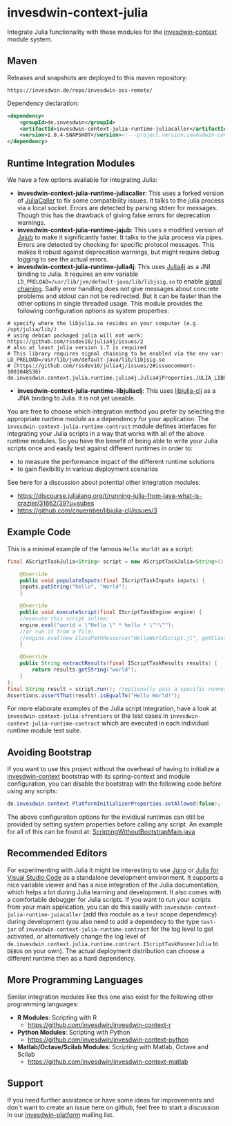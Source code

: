 # invesdwin-context-julia
Integrate Julia functionality with these modules for the [invesdwin-context](https://github.com/subes/invesdwin-context) module system.

## Maven

Releases and snapshots are deployed to this maven repository:
```
https://invesdwin.de/repo/invesdwin-oss-remote/
```

Dependency declaration:
```xml
<dependency>
	<groupId>de.invesdwin</groupId>
	<artifactId>invesdwin-context-julia-runtime-juliacaller</artifactId>
	<version>1.0.4-SNAPSHOT</version><!---project.version.invesdwin-context-julia-parent-->
</dependency>
```

## Runtime Integration Modules

We have a few options available for integrating Julia:
- **invesdwin-context-julia-runtime-juliacaller**: This uses a forked version of [JuliaCaller](https://github.com/jbytecode/juliacaller/issues/1) to fix some compatibility issues. It talks to the julia process via a local socket. Errors are detected by parsing stderr for messages. Though this has the drawback of giving false errors for deprecation warnings.
- **invesdwin-context-julia-runtime-jajub**: This uses a modified version of [Jajub](https://github.com/org-arl/jajub/issues/2) to make it significantly faster. It talks to the julia process via pipes. Errors are detected by checking for specific protocol messages. This makes it robust against deprecation warnings, but might require debug logging to see the actual errors.
- **invesdwin-context-julia-runtime-julia4j**: This uses [Julia4j](https://github.com/rssdev10/julia4j/issues/2) as a JNI binding to Julia. It requires an env variable `LD_PRELOAD=/usr/lib/jvm/default-java/lib/libjsig.so` to enable [signal chaining](https://cnuernber.github.io/libjulia-clj/signals.html). Sadly error handling does not give messages about concrete problems and stdout can not be redirected. But it can be faster than the other options in single threaded usage. This module provides the following configuration options as system properties:
```properties
# specify where the libjulia.so resides on your computer (e.g. /opt/julia/lib/)
# using debian packaged julia will not work: https://github.com/rssdev10/julia4j/issues/2
# also at least julia version 1.7 is required
# This library requires signal chaining to be enabled via the env var: LD_PRELOAD=/usr/lib/jvm/default-java/lib/libjsig.so
# (https://github.com/rssdev10/julia4j/issues/2#issuecomment-1001048536)
de.invesdwin.context.julia.runtime.julia4j.Julia4jProperties.JULIA_LIBRARY_PATH=/opt/julia/lib/
```
- **invesdwin-context-julia-runtime-libjuliaclj**: This uses [libjulia-clj](https://github.com/cnuernber/libjulia-clj/issues/3) as a JNA binding to Julia. It is not yet useable.

You are free to choose which integration method you prefer by selecting the appropriate runtime module as a dependency for your application. The `invesdwin-context-julia-runtime-contract` module defines interfaces for integrating your Julia scripts in a way that works with all of the above runtime modules. So you have the benefit of being able to write your Julia scripts once and easily test against different runtimes in order to: 
- to measure the performance impact of the different runtime solutions
- to gain flexibility in various deployment scenarios

See here for a discussion about potential other integration modules: 
- https://discourse.julialang.org/t/running-julia-from-java-what-is-crazier/31662/39?u=subes
- https://github.com/cnuernber/libjulia-clj/issues/3

## Example Code

This is a minimal example of the famous `Hello World!` as a script:

```java
final AScriptTaskJulia<String> script = new AScriptTaskJulia<String>() {

    @Override
    public void populateInputs(final IScriptTaskInputs inputs) {
	inputs.putString("hello", "World");
    }

    @Override
    public void executeScript(final IScriptTaskEngine engine) {
	//execute this script inline:
	engine.eval("world = \"Hello \" * hello * \"!\"");
	//or run it from a file:
	//engine.eval(new ClassPathResource("HelloWorldScript.jl", getClass()));
    }

    @Override
    public String extractResults(final IScriptTaskResults results) {
        return results.getString("world");
    }
};
final String result = script.run(); //optionally pass a specific runner as an argument here
Assertions.assertThat(result).isEqualTo("Hello World!");
```

For more elaborate examples of the Julia script integration, have a look at `invesdwin-context-julia-sfrontiers` or the test cases in `invesdwin-context-julia-runtime-contract` which are executed in each individual runtime module test suite.

## Avoiding Bootstrap

If you want to use this project without the overhead of having to initialize a [invesdwin-context](https://github.com/invesdwin/invesdwin-context) bootstrap with its spring-context and module configuration, you can disable the bootstrap with the following code before using any scripts:

```java
de.invesdwin.context.PlatformInitializerProperties.setAllowed(false);
```

The above configuration options for the invidiual runtimes can still be provided by setting system properties before calling any script. An example for all of this can be found at: [ScriptingWithoutBootstrapMain.java](https://github.com/invesdwin/invesdwin-context/blob/master/tests/otherproject-noparent-bom-test/src/main/java/com/otherproject/scripting/ScriptingWithoutBootstrapMain.java)

## Recommended Editors

For experimenting with Julia it might be interesting to use [Juno](https://junolab.org/) or [Julia for Visual Studio Code](https://www.julia-vscode.org/) as a standalone development environment. It supports a nice variable viewer and has a nice integration of the Julia documentation, which helps a lot during Julia learning and development. It also comes with a comfortable debugger for Julia scripts.
If you want to run your scripts from your main application, you can do this easily with `invesdwin-context-julia-runtime-juiacaller` (add this module as a `test` scope dependency) during development (you also need to add a dependecy to the type `test-jar` of `invesdwin-context-julia-runtime-contract` for the log level to get activated, or alternatively change the log level of `de.invesdwin.context.julia.runtime.contract.IScriptTaskRunnerJulia` to `DEBUG` on your own). The actual deployment distribution can choose a different runtime then as a hard dependency.

## More Programming Languages

Similar integration modules like this one also exist for the following other programming languages: 

- **R Modules**: Scripting with R
	- https://github.com/invesdwin/invesdwin-context-r 
- **Python Modules**: Scripting with Python
	- https://github.com/invesdwin/invesdwin-context-python
- **Matlab/Octave/Scilab Modules**: Scripting with Matlab, Octave and Scilab
	- https://github.com/invesdwin/invesdwin-context-matlab


## Support

If you need further assistance or have some ideas for improvements and don't want to create an issue here on github, feel free to start a discussion in our [invesdwin-platform](https://groups.google.com/forum/#!forum/invesdwin-platform) mailing list.
